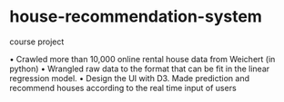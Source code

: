 # house-recommendation-system
course project

•	Crawled more than 10,000 online rental house data from Weichert (in python)
•	Wrangled raw data to the format that can be fit in the linear regression model. 
•	Design the UI with D3. Made prediction and recommend houses according to the real time input of users
